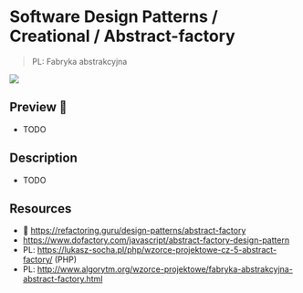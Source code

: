 # Software Design Patterns / Creational / Abstract-factory

> PL: Fabryka abstrakcyjna

<img src="images/icons/factory.svg" class="pattern-logo">

## Preview 🎉

- TODO

## Description

- TODO

## Resources

- 🚀 <https://refactoring.guru/design-patterns/abstract-factory>
- <https://www.dofactory.com/javascript/abstract-factory-design-pattern>
- PL: <https://lukasz-socha.pl/php/wzorce-projektowe-cz-5-abstract-factory/> (PHP)
- PL: <http://www.algorytm.org/wzorce-projektowe/fabryka-abstrakcyjna-abstract-factory.html>
